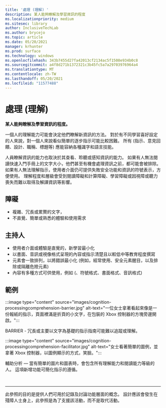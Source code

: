 ```yaml
---
title: '處理 (理解) '
description: 某人能夠瞭解及學習資訊的程度
ms.localizationpriority: medium
ms.sitesec: library
author: InclusiveTechLab
ms.author: brycejo
ms.topic: article
ms.date: 05/20/2021
manager: krhunter
ms.prod: surface
ms.technology: windows
ms.openlocfilehash: 343b7455d27fa42013cf2134ac5f1508e934b0c8
ms.sourcegitcommit: a4f8d271b1372321c3b45fc5a7a29703976964a4
ms.translationtype: MT
ms.contentlocale: zh-TW
ms.lasthandoff: 05/20/2021
ms.locfileid: "11577488"
---
```

# <a name="processing-comprehension"></a>處理 (理解) 

**某人能夠瞭解及學習資訊的程度。**

一個人的理解能力可能會決定他們瞭解新資訊的方法。 對於有不同學習喜好設定的人來說，對一個人來說看似簡單的逐步指示可能比較困難。 所有 (指示、意見回饋、設計、職稱、標題等) 應能容納各種識字和語言技能。

人員瞭解資訊的能力也取決於其查看、聆聽或感知資訊的能力。 如果有人無法閱讀快速入門手冊上的文字大小，他們甚至有機會處理資訊之前，都可能會被排除。 如果有人無法理解指示，使用者介面仍可提供失敗安全功能和資訊的符號表示，方便使用。 理解程度和層級會受到閱讀障礙和計算障礙、學習障礙或因視障或聽力喪失而難以取得及解譯資訊等影響。

## <a name="barriers"></a>障礙
* 複雜、冗長或累贅的文字，
* 不直覺、簡單或熟悉的體驗和使用需求

## <a name="facilitators"></a>主持人

* 使用者介面或體驗是直覺的，新學習最小化
* 以書面、音訊或視像格式呈現的內容或指示清楚且以較低中等教育程度撰寫
* 元素會一致排列，以將錯誤最小化 (例如，經常使用、安全元素醒目，以及排除或隔離危險元素) 
* 內容有多種方式可供使用，例如 (、符號格式、書面格式、音訊格式) 


## <a name="examples"></a>範例

:::image type="content" source="images/cognition-processingcomprehension-barrier.jpg" alt-text="一位女士拿著看起來像是一份報紙的指示，頁面裡滿是折頁的小文字，在包裝的 Xbox 控制器的方塊旁邊開啟。":::

BARRIER - 冗長或主要以文字為基礎的指示指南可能難以追蹤或理解。

:::image type="content" source="images/cognition-processingcomprehension-facilitator.jpg" alt-text="女士看著簡單的圖例，並拿著 Xbox 控制器，以圖例顯示的方式，笑臉。":::

輔助分析 — 當有簡單的圖片和圖表時，會包含所有理解能力和閱讀能力等級的人。 這項新增功能可簡化指示的遵循。

&nbsp;

[comment]: # (頁腳語句)
___
此參照的目的是提供人們可用於記錄及討論功能層面的概念。 設計應該會發生在殘障人士身上，此參照是為了支援該活動，而不是取代活動。 